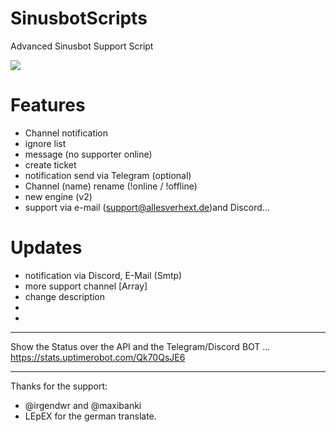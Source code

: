 # SinusbotScripts
Advanced Sinusbot Support Script

![](https://allesverhext.de/download/web_2.png)

# Features

- Channel notification
- ignore list
- message (no supporter online)
- create ticket
- notification send via Telegram (optional)
- Channel (name) rename (!online / !offline)
- new engine (v2)
- support via e-mail (support@allesverhext.de)and Discord...


# Updates

- notification via Discord, E-Mail (Smtp)
- more support channel [Array]
- change description
- 
- 
______________________________________________________________________
 Show the Status over the API and the Telegram/Discord BOT ...
 https://stats.uptimerobot.com/Qk70QsJE6
 ______________________________________________________________________




Thanks for the support:
- @irgendwr and @maxibanki
- LEpEX for the german translate.
